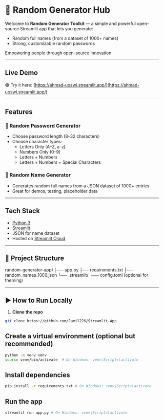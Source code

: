 # 🎲 Random Generator Hub

Welcome to **Random Generator Toolkit** — a simple and powerful open-source Streamlit app that lets you generate:

- Random full names (from a dataset of 1000+ names)
- Strong, customizable random passwords

Empowering people through open-source innovation.

---

## Live Demo

🟢 Try it here: [https://ahmad-uoswl.streamlit.app/](https://ahmad-uoswl.streamlit.app/)

---

## Features

### 🔐 Random Password Generator

- Choose password length (8–32 characters)
- Choose character types:
  - Letters Only (A–Z, a–z)
  - Numbers Only (0–9)
  - Letters + Numbers
  - Letters + Numbers + Special Characters

### 📛 Random Name Generator

- Generates random full names from a JSON dataset of 1000+ entries
- Great for demos, testing, placeholder data

---

## Tech Stack

- [Python 3](https://www.python.org/)
- [Streamlit](https://streamlit.io/)
- JSON for name dataset
- Hosted on [Streamlit Cloud](https://streamlit.io/cloud)

---

## 📁 Project Structure

random-generator-app/
├── app.py
├── requirements.txt
├── random_names_1000.json
└── .streamlit/
└── config.toml (optional for theming)

---

## ▶️ How to Run Locally

1. **Clone the repo**

```bash
git clone https://github.com/Jamil226/Streamlit-App

```

## Create a virtual environment (optional but recommended)

```bash
python -m venv venv
source venv/bin/activate  # On Windows: venv\Scripts\activate

```

## Install dependencies

```bash
pip install -r requirements.txt # On Windows: venv\Scripts\activate

```

## Run the app

```bash
streamlit run app.py # On Windows: venv\Scripts\activate

```
